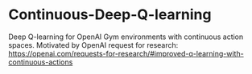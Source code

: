 # Continuous-Deep-Q-learning
Deep Q-learning for OpenAI Gym environments with continuous action spaces. Motivated by OpenAI request for research: https://openai.com/requests-for-research/#improved-q-learning-with-continuous-actions

